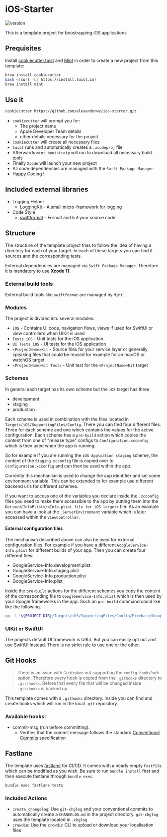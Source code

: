 # iOS-Starter

![version](https://img.shields.io/badge/version-v1.0.0-green)

This is a template project for boostrapping iOS applications

## Prequisites

Install [cookiecutter](https://cookiecutter.readthedocs.io/en/latest/index.html),[tuist](https://github.com/tuist/tuist) and [Mint](https://github.com/yonaskolb/Mint) in order to create a new project from this template:

```sh
brew install cookiecutter
bash <(curl -Ls https://install.tuist.io)
brew install mint
```

## Use it

```sh
cookiecutter https://github.com/alexanderwe/ios-starter.git
```

- `cookiecutter` will prompt you for:
  - The project name
  - Apple Developer Team details
  - other details necessary for the project
- `cookiecutter` will create all necessary files
- `tuist` runs and automatically creates a `.xcodeproj` file
- Afterwards `mint bootstratp` will run to download all necessary build tools
- Finally `Xcode` will launch your new project
- All code dependencies are managed with the `Swift Package Manager`
- Happy Coding !

## Included external libraries

- Logging Helper
  - [LoggingKit](https://github.com/alexanderwe/LoggingKit) - A small micro-framework for logging
- Code Style
  - [swiftformat](https://github.com/nicklockwood/SwiftFormat) - Format and lint your source code


## Structure

The structure of the template project tries to follow the idea of having a directory for each of your target. In each of these targets you can find it sources and the corresponding tests. 

External dependencies are managed via `Swift Package Manager`. Therefore it is mandatory to use **Xcode 11**.

### External build tools

External build tools like `swiftformat` are managed by `Mint`.

### Modules

The project is divided into several modules:

- `iOS` - Contains UI code, navigation flows, views if used for SwiftUI or view controllers when UIKit is used
- `Tests iOS` - Unit tests for the iOS application
- `UI Tests iOS` - UI tests for the iOS application
- `<ProjectName>Kit` - Source files for your service layer or generally speaking files that could be reused for example for an macOS or watchOS target
- `<ProjectName>Kit Tests` - Unit test for the `<ProjectName>Kit` target

### Schemes

In general each target has its own scheme but the `iOS` target has three:

- development
- staging
- production

Each scheme is used in combination with the files located in `Targets/iOS/SupportingFiles/Config`. There you can find four different files. Three for each scheme and one which contains the values for the active configuration. Each scheme has a `pre-build` action which copies the content from one of "release type" configs to `Configuration.xcconfig` which is then used when the app is running.

So for example if you are running the `iOS Applcation staging` scheme, the content of the `Staging.xcconfig` file is copied over to `Configuration.xcconfig` and can then be used within the app.

Currently this mechanism is used to change the app identifier and set some environment variable. This can be extended to for example use different backend urls for different schemes.

If you want to access one of the variables you declare inside the `.xcconfig` files you need to make them accessible to the app by putting them into the `Derived/InfoPlists/<Info.plist file for iOS target>` file. As an example you can have a look at the `_ServerEnvironment` variable which is later accessed within the `ViewController`.

#### External configuration files

The mechanism described above can also be used for external configuration files. For example if you have a different `GoogleService-Info.plist` for different builds of your app. Then you can create four different files:

- GoogleService-Info.development.plist
- GoogleService-Info.staging.plist
- GoogleService-Info.production.plist
- GoogleService-Info.plist

Inside the `pre-build` actions for the different schemes you copy the content of the corresponding file to `GoogleService-Info.plist` which is then used by your Google frameworks in the app. Such an `pre-build` command could like like the following.

```sh
cp -f "${PROJECT_DIR}/Targets/iOS/SupportingFiles/Config/Firebase/GoogleService-Info.development.plist" "${PROJECT_DIR}/Targets/iOS/SupportingFiles/Config/Firebase/GoogleService-Info.plist"
```

### UIKit or SwiftUI

The projects default UI framework is UIKit. But you can easily opt out and use SwiftUI instead. There is no strict rule to use one or the other.

## Git Hooks

> There is an issue with `GitKraken` not supporting the `config.hooksPath` option. Therefore every hook is copied from the `.githooks` directory to `.git/hooks`. Before that every file that will be changed inside `.git/hooks` is backed up.

This template comes with a `.githooks` directory. Inside you can find and create hooks which will run in the local `.git` repository.

### Available hooks:

- commit-msg (run before committing):
  - Verifies that the commit message follows the standard [Conventional Commits](https://www.conventionalcommits.org) specification

## Fastlane

The template uses [fastlane](https://fastlane.tools) for CI/CD. It comes with a nearly empty `Fastfile` which can be modified as you wish.
Be sure to run `bundle install` first and then execute fastlane through `bundle exec`.

```sh
bundle exec fastlane tests
```

### Included Actions

- `create_changelog`: Use `git-chglog` and your conventional commits to automatically create a `CHANGELOG.md` in the project directory. `git-chglog` uses the template located in `.chglog`
- `crowdin`: Use the `crowdin` CLI to upload or download your localisation files
